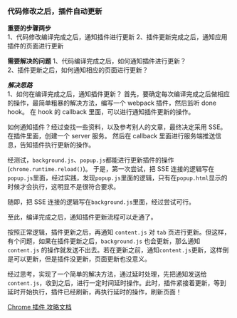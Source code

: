 ### 代码修改之后，插件自动更新

**重要的步骤两步**  
1、代码修改编译完成之后，通知插件进行更新
2、插件更新完成之后，通知应用插件的页面进行更新

**需要解决的问题**
1、代码编译完成之后，如何通知插件进行更新？  
2、插件更新之后，如何通知相应的页面进行更新？

**_解决思路_**  
1、如何在编译完成之后，通知插件更新？
首先，要确定每次编译完成之后做相应的操作，最简单粗暴的解决方法，编写一个 webpack 插件，然后监听 done hook。
在 hook 的 callback 里面，可以进行通知插件更新的操作。

如何通知插件？经过查找一些资料，以及参考别人的文章，最终决定采用 SSE。在插件里面，创建一个 server 服务。
然后在 callback 里面进行服务端推送信息，告知插件执行更新的操作。

经测试，`background.js`、`popup.js`都能进行更新插件的操作(`chrome.runtime.reload()`)。
于是，第一次尝试，把 SSE 连接的逻辑写在`popup.js`里面，经过实践，发现`popup.js`里面的逻辑，只有在`popup.html`显示的时候才会执行，这明显不是很符合要求。

随即，把 SSE 连接的逻辑写在`background.js`里面，经过尝试可行。

至此，编译完成之后，通知插件更新流程可以走通了。

按照正常逻辑，插件更新之后，再通知 `content.js` 对 `tab` 页进行更新。但这样，有个问题，如果在插件更新之后，`background.js` 也会更新，那么通知 `content.js` 的操作就发送不出去。若在更新之前，通知`content.js`更新，这样倒是可以更新，但是插件没更新，页面更新也没意义。

经过思考，实现了一个简单的解决方法，通过延时处理，先把通知发送给`content.js`，收到之后，进行一定时间延时操作。此时，插件紧接着更新，等到延时开始执行，插件已经刷新，再执行延时的操作，刷新页面！


[Chrome 插件 攻略文档](https://www.cnblogs.com/liuxianan/p/chrome-plugin-develop.html)
